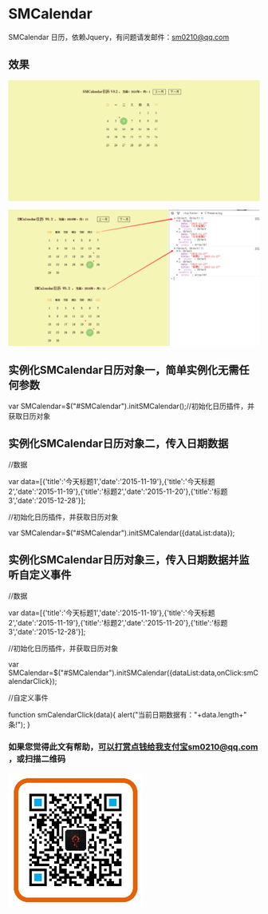 ﻿SMCalendar
==========
SMCalendar 日历，依赖Jquery，有问题请发邮件：sm0210@qq.com


## 效果
![](https://github.com/sm0210/SMCalendar/blob/JAVASCRIPT/SMCalendar.png "SMCalendar")


![](https://github.com/sm0210/SMCalendar/blob/JAVASCRIPT/SMCalendar0.2.png "SMCalendar")


## 实例化SMCalendar日历对象一，简单实例化无需任何参数
var SMCalendar=$("#SMCalendar").initSMCalendar();//初始化日历插件，并获取日历对象


## 实例化SMCalendar日历对象二，传入日期数据

//数据

var data=[{'title':'今天标题1','date':'2015-11-19'},{'title':'今天标题2','date':'2015-11-19'},{'title':'标题2','date':'2015-11-20'},{'title':'标题3','date':'2015-12-28'}];

//初始化日历插件，并获取日历对象

var SMCalendar=$("#SMCalendar").initSMCalendar({dataList:data});


## 实例化SMCalendar日历对象三，传入日期数据并监听自定义事件

//数据

var data=[{'title':'今天标题1','date':'2015-11-19'},{'title':'今天标题2','date':'2015-11-19'},{'title':'标题2','date':'2015-11-20'},{'title':'标题3','date':'2015-12-28'}];

//初始化日历插件，并获取日历对象
	   
var SMCalendar=$("#SMCalendar").initSMCalendar({dataList:data,onClick:smCalendarClick});

//自定义事件

function smCalendarClick(data){
	alert("当前日期数据有："+data.length+" 条!");
}





### 如果您觉得此文有帮助，可以打赏点钱给我支付宝sm0210@qq.com ，或扫描二维码
![](https://github.com/sm0210/SMCalendar/blob/master/sm0210%40qq.com.jpg "sm0210@qq.com")

